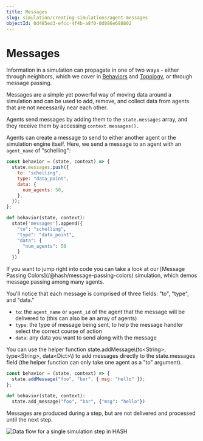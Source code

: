 ```yaml
---
title: Messages
slug: simulation/creating-simulations/agent-messages
objectId: 0d485ed3-efcc-4f4b-a8f0-0d886e688802
---
```


# Messages

Information in a simulation can propagate in one of two ways - either through neighbors, which we cover in [Behaviors](/docs/simulation/creating-simulations/behaviors/) and [Topology](/docs/simulation/creating-simulations/configuration/topology/), or through message passing.

Messages are a simple yet powerful way of moving data around a simulation and can be used to add, remove, and collect data from agents that are not necessarily near each other.

Agents send messages by adding them to the `state.messages` array, and they receive them by accessing `context.messages().`

Agents can create a message to send to either another agent or the simulation engine itself. Here, we send a message to an agent with an `agent_name` of "schelling":

<Tabs>
<Tab title="JavaScript" >

```javascript
const behavior = (state, context) => {
  state.messages.push({
    to: "schelling",
    type: "data_point",
    data: {
      num_agents: 50,
    },
  });
};
```

</Tab >

<Tab title="Python" >

```python
def behavior(state, context):
  state['messages'].append({
    "to": "schelling",
    "type": "data_point",
    "data": {
      "num_agents": 50
    }
  })
```

</Tab>
</Tabs>

<Hint style="info">
If you want to jump right into code you can take a look at our [Message Passing Colors](/@hash/message-passing-colors) simulation, which demos message passing among many agents.
</Hint>

You'll notice that each message is comprised of three fields: "to", "type", and "data."

- `to`: the `agent_name` or `agent_id` of the agent that the message will be delivered to (this can also be an array of agents)
- `type`: the type of message being sent, to help the message handler select the correct course of action
- `data`: any data you want to send along with the message

<Hint style="info">
You can use the helper function state.addMessage\(to&lt;String&gt;, type&lt;String&gt;, data&lt;Dict&gt;\) to add messages directly to the state.messages field (the helper function can only take one agent as a "to" argument).
</Hint>

<Tabs>
<Tab title="JavaScript" >

```javascript
const behavior = (state, context) => {
  state.addMessage("foo", "bar", { msg: "hello" });
};
```

</Tab >

<Tab title="Python" >

```python
def behavior(state, context):
  state.add_message("foo", "bar", {"msg": "hello"})
```

</Tab>
</Tabs>

Messages are produced during a step, but are not delivered and processed until the next step.

![Data flow for a single simulation step in HASH](https://cdn-us1.hash.ai/site/docs/image%20%2824%29.png)
